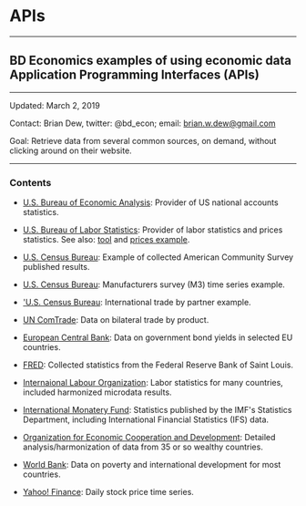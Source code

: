 # APIs

------

## BD Economics examples of using economic data Application Programming Interfaces (APIs)

------

Updated: March 2, 2019

Contact: Brian Dew, twitter: @bd_econ; email: brian.w.dew@gmail.com

Goal: Retrieve data from several common sources, on demand, without clicking around on their website.

------

### Contents

- [U.S. Bureau of Economic Analysis](https://github.com/bdecon/econ_data/blob/master/APIs/BEA.ipynb): Provider of US national accounts statistics.

- [U.S. Bureau of Labor Statistics](https://github.com/bdecon/econ_data/blob/master/APIs/BLS.ipynb): Provider of labor statistics and prices statistics. See also: [tool](https://github.com/bdecon/econ_data/blob/master/APIs/BLS_tool.ipynb) and [prices example](https://github.com/bdecon/econ_data/blob/master/APIs/BLS_Prices.ipynb).

- [U.S. Census Bureau](https://github.com/bdecon/econ_data/blob/master/APIs/Census_ACS.ipynb): Example of collected American Community Survey published results.

- [U.S. Census Bureau](https://github.com/bdecon/econ_data/blob/master/APIs/Census_TimeSeries_M3.ipynb): Manufacturers survey (M3) time series example. 

- ['U.S. Census Bureau](https://github.com/bdecon/econ_data/blob/master/APIs/Census_Trade.ipynb): International trade by partner example.

- [UN ComTrade](https://github.com/bdecon/econ_data/blob/master/APIs/ComTrade.ipynb): Data on bilateral trade by product.

- [European Central Bank](https://github.com/bdecon/econ_data/blob/master/APIs/ECB.ipynb): Data on government bond yields in selected EU countries.

- [FRED](https://github.com/bdecon/econ_data/blob/master/APIs/FRED.ipynb): Collected statistics from the Federal Reserve Bank of Saint Louis. 

- [Internaional Labour Organization](https://github.com/bdecon/econ_data/blob/master/APIs/ILO.ipynb): Labor statistics for many countries, included harmonized microdata results.

- [International Monatery Fund](https://github.com/bdecon/econ_data/blob/master/APIs/IMF.ipynb): Statistics published by the IMF's Statistics Department, including International Financial Statistics (IFS) data.

- [Organization for Economic Cooperation and Development](https://github.com/bdecon/econ_data/blob/master/APIs/OECD.ipynb): Detailed analysis/harmonization of data from 35 or so wealthy countries.

- [World Bank](https://github.com/bdecon/econ_data/blob/master/APIs/World_Bank.ipynb): Data on poverty and international development for most countries.

- [Yahoo! Finance](https://github.com/bdecon/econ_data/blob/master/APIs/Yahoo_Finance.ipynb): Daily stock price time series.


